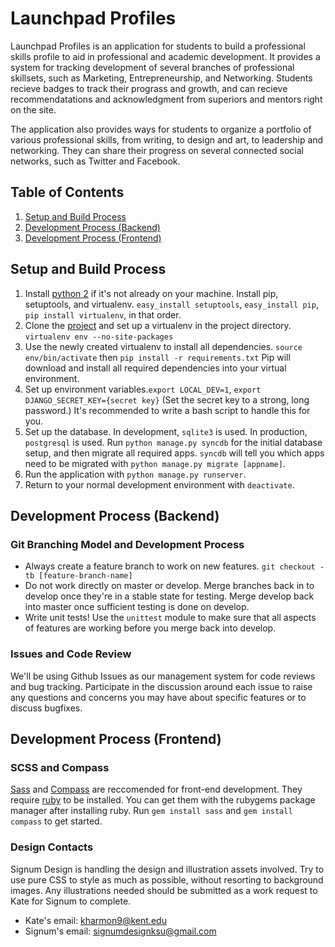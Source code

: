 Launchpad Profiles
==================

Launchpad Profiles is an application for students to build a professional skills profile to aid in professional and academic development. It provides a system for tracking development of several branches of professional skillsets, such as Marketing, Entrepreneurship, and Networking. Students recieve badges to track their prograss and growth, and can recieve recommendatations and acknowledgment from superiors and mentors right on the site.

The application also provides ways for students to organize a portfolio of various professional skills, from writing, to design and art, to leadership and networking. They can share their progress on several connected social networks, such as Twitter and Facebook.

## Table of Contents ##

1. [Setup and Build Process](#setup)
2. [Development Process (Backend)](#backend)
3. [Development Process (Frontend)](#frontend)

## <a id="setup"></a>Setup and Build Process ##

1. Install [python 2](http://www.python.org/getit/) if it's not already on your machine. Install pip, setuptools, and virtualenv. `easy_install setuptools`, `easy_install pip`, `pip install virtualenv`, in that order.
2. Clone the [project](https://github.com/brebory/launchpad-profiles) and set up a virtualenv in the project directory. `virtualenv env --no-site-packages`
3. Use the newly created virtualenv to install all dependencies. `source env/bin/activate` then `pip install -r requirements.txt` Pip will download and install all required dependencies into your virtual environment.
4. Set up environment variables.`export LOCAL_DEV=1`, `export DJANGO_SECRET_KEY={secret key}` (Set the secret key to a strong, long password.) It's recommended to write a bash script to handle this for you.
5. Set up the database. In development, `sqlite3` is used. In production, `postgresql` is used. Run `python manage.py syncdb` for the initial database setup, and then migrate all required apps. `syncdb` will tell you which apps need to be migrated with `python manage.py migrate [appname]`. 
6. Run the application with `python manage.py runserver`.
7. Return to your normal development environment with `deactivate`.

## <a id="backend"></a>Development Process (Backend) ##

### Git Branching Model and Development Process ###

* Always create a feature branch to work on new features. `git checkout -tb [feature-branch-name]` 
* Do not work directly on master or develop. Merge branches back in to develop once they're in a stable state for testing. Merge develop back into master once sufficient testing is done on develop.
* Write unit tests! Use the `unittest` module to make sure that all aspects of features are working before you merge back into develop.

### Issues and Code Review ###

We'll be using Github Issues as our management system for code reviews and bug tracking. Participate in the discussion around each issue to raise any questions and concerns you may have about specific features or to discuss bugfixes.

## <a id="frontend"></a>Development Process (Frontend) ##

### SCSS and Compass ###

[Sass](http://sass-lang.com/) and [Compass](http://compass-style.org/) are reccomended for front-end development. They require [ruby](http://www.ruby-lang.org/en/) to be installed. You can get them with the rubygems package manager after installing ruby. Run `gem install sass` and `gem install compass` to get started.

### Design Contacts ###

Signum Design is handling the design and illustration assets involved. Try to use pure CSS to style as much as possible, without resorting to background images. Any illustrations needed should be submitted as a work request to Kate for Signum to complete.

* Kate's email: [kharmon9@kent.edu](mailto:kharmon9@kent.edu)
* Signum's email: [signumdesignksu@gmail.com](mailto:signumdesignksu@gmail.com)
